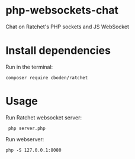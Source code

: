 # php-websockets-chat
Chat on Ratchet's PHP sockets and JS WebSocket

# Install dependencies

Run in the terminal:
```
composer require cboden/ratchet
```

# Usage

Run Ratchet websocket server:
```
 php server.php 
```

Run webserver:
```
php -S 127.0.0.1:8080
```


